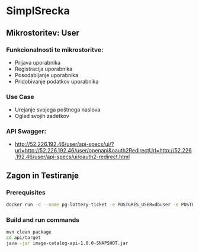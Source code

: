 # SimplSrecka

## Mikrostoritev: User

### Funkcionalnosti te mikrostoritve:
* Prijava uporabnika
* Registracija uporabnika
* Posodabljanje uporabnika
* Pridobivanje podatkov uporabnika


### Use Case
* Urejanje svojega poštnega naslova
* Ogled svojih zadetkov

### API Swagger: 
* http://52.226.192.46/user/api-specs/ui/?url=http://52.226.192.46/user/openapi&oauth2RedirectUrl=http://52.226.192.46/user/api-specs/ui/oauth2-redirect.html



## Zagon in Testiranje

### Prerequisites

```bash
docker run -d --name pg-lottery-ticket -e POSTGRES_USER=dbuser -e POSTGRES_PASSWORD=postgres -e POSTGRES_DB=lottery-ticket -p 5432:5432 postgres:13
```

### Build and run commands
```bash
mvn clean package
cd api/target
java -jar image-catalog-api-1.0.0-SNAPSHOT.jar
```


